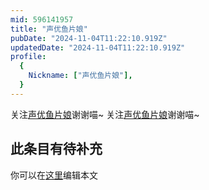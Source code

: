 ```yaml
---
mid: 596141957
title: "声优鱼片娘"
pubDate: "2024-11-04T11:22:10.919Z"
updatedDate: "2024-11-04T11:22:10.919Z"
profile:
  {
    Nickname: ["声优鱼片娘"],
  }
---
```


关注[声优鱼片娘](https://space.bilibili.com/596141957)谢谢喵~ 关注[声优鱼片娘](https://space.bilibili.com/596141957)谢谢喵~

## 此条目有待补充
你可以在[这里](https://github.com/Yuhanawa/VTuber.ICU-Content/edit/master/v/声优鱼片娘/index.md)编辑本文
